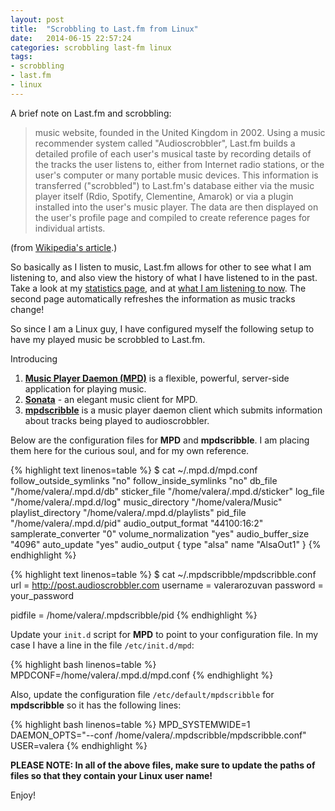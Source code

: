 ```yaml
---
layout: post
title:  "Scrobbling to Last.fm from Linux"
date:   2014-06-15 22:57:24
categories: scrobbling last-fm linux
tags:
- scrobbling
- last.fm
- linux
---
```


A brief note on Last.fm and scrobbling:

> music website, founded in the United Kingdom in 2002. Using a music
recommender system called "Audioscrobbler", Last.fm builds a detailed
profile of each user's musical taste by recording details of the tracks
the user listens to, either from Internet radio stations, or the user's
computer or many portable music devices. This information is transferred
("scrobbled") to Last.fm's database either via the music player itself
(Rdio, Spotify, Clementine, Amarok) or via a plugin installed into the
user's music player. The data are then displayed on the user's profile
page and compiled to create reference pages for individual artists.

(from [Wikipedia's article](http://en.wikipedia.org/wiki/Last.fm).)

So basically as I listen to music, Last.fm allows for other to see
what I am listening to, and also view the history of what I have listened
to in the past. Take a look at my
[statistics page](http://www.last.fm/user/valerarozuvan), and at
[what I am listening to now](http://www.last.fm/user/valerarozuvan/now). The
second page automatically refreshes the information as music tracks change!

So since I am a Linux guy, I have configured myself the following setup to
have my played music be scrobbled to Last.fm.

Introducing

1. **[Music Player Daemon (MPD)](http://mpd.wikia.com/wiki/Music_Player_Daemon_Wiki)**
is a flexible, powerful, server-side application for playing music.
2. **[Sonata](https://github.com/multani/sonata)** - an elegant music client for MPD.
3. **[mpdscribble](http://www.ohloh.net/p/mpdscribble)** is a music player daemon
client which submits information about tracks being played to audioscrobbler.

Below are the configuration files for **MPD** and **mpdscribble**. I am placing
them here for the curious soul, and for my own reference.

{% highlight text linenos=table %}
$ cat ~/.mpd.d/mpd.conf
follow_outside_symlinks "no"
follow_inside_symlinks "no"
db_file "/home/valera/.mpd.d/db"
sticker_file "/home/valera/.mpd.d/sticker"
log_file "/home/valera/.mpd.d/log"
music_directory "/home/valera/Music"
playlist_directory "/home/valera/.mpd.d/playlists"
pid_file "/home/valera/.mpd.d/pid"
audio_output_format "44100:16:2"
samplerate_converter "0"
volume_normalization "yes"
audio_buffer_size "4096"
auto_update "yes"
audio_output {
    type "alsa"
    name "AlsaOut1"
}
{% endhighlight %}

{% highlight text linenos=table %}
$ cat ~/.mpdscribble/mpdscribble.conf
url = http://post.audioscrobbler.com
username = valerarozuvan
password = your_password

pidfile = /home/valera/.mpdscribble/pid
{% endhighlight %}

Update your `init.d` script for **MPD** to point to your configuration file.
In my case I have a line in the file `/etc/init.d/mpd`:

{% highlight bash linenos=table %}
MPDCONF=/home/valera/.mpd.d/mpd.conf
{% endhighlight %}

Also, update the configuration file `/etc/default/mpdscribble` for
**mpdscribble** so it has the following lines:

{% highlight bash linenos=table %}
MPD_SYSTEMWIDE=1
DAEMON_OPTS="--conf /home/valera/.mpdscribble/mpdscribble.conf"
USER=valera
{% endhighlight %}

**PLEASE NOTE: In all of the above files, make sure to update the paths
of files so that they contain your Linux user name!**

Enjoy!
